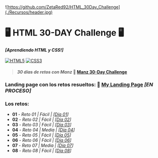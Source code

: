 ![https://github.com/ZetaRed92/HTML_30Day_Challenge](./Recursos/header.jpg)

# 🖥️ HTML 30-DAY Challenge 🖥️
#### *[Aprendiendo HTML y CSS!]*
[![HTML5](https://img.shields.io/badge/HTML5-db542f?style=for-the-badge&logo=html5&logoColor=white&labelColor=101010)]()
[![CSS3](https://img.shields.io/badge/CSS3-4d98d4?style=for-the-badge&logo=css3&logoColor=white&labelColor=101010)]()
> #### *30 días de retos con Manz* 🎯 **[Manz 30-Day Challenge](https://lenguajehtml.com/challenge/)**

### Landing page con los retos resueltos: 🚀 **[My Landing Page](https://zetared92.github.io/HTML_30Day_Challenge/)** *[EN PROCESO]*

### **Los retos:**
* **01** - *Reto 01 | Fácil | [[Día 01](https://github.com/ZetaRed92/HTML_30Day_Challenge/tree/main/Retos/Reto%2001)]*
* **02** - *Reto 02 | Fácil | [[Día 02](https://github.com/ZetaRed92/HTML_30Day_Challenge/tree/main/Retos/Reto%2002)]*
* **03** - *Reto 03 | Fácil | [[Día 03](https://github.com/ZetaRed92/HTML_30Day_Challenge/tree/main/Retos/Reto%2003)]*
* **04** - *Reto 04 | Media | [[Día 04](https://github.com/ZetaRed92/HTML_30Day_Challenge/tree/main/Retos/Reto%2004)]*
* **05** - *Reto 05 | Fácil | [[Día 05](https://github.com/ZetaRed92/HTML_30Day_Challenge/tree/main/Retos/Reto%2005)]*
* **06** - *Reto 06 | Fácil | [[Día 06](https://github.com/ZetaRed92/HTML_30Day_Challenge/tree/main/Retos/Reto%2006)]*
* **07** - *Reto 07 | Media | [[Día 07](https://github.com/ZetaRed92/HTML_30Day_Challenge/tree/main/Retos/Reto%2007)]*
* **08** - *Reto 08 | Fácil | [[Día 08](https://github.com/ZetaRed92/HTML_30Day_Challenge/tree/main/Retos/Reto%2008)]*